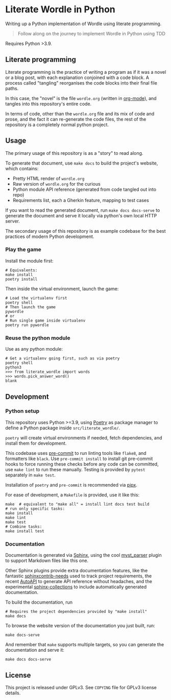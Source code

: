 # Literate Wordle in Python

Writing up a Python implementation of Wordle using literate programming.

> Follow along on the journey to implement Wordle in Python using TDD

Requires Python >3.9.

## Literate programming

Literate programming is the practice of writing a program as if it was a novel
or a blog post, with each explanation conjoined with a code block. A process
called "tangling" reorganises the code blocks into their final file paths.

In this case, the "novel" is the file `wordle.org` (written in [org-mode](https://orgmode.org)), and tangles into this repository's entire code.

In terms of code, other than the `wordle.org` file and its mix of code and
prose, and the fact it can re-generate the code files, the rest of the
repository is a completely normal python project.

## Usage

The primary usage of this repository is as a "story" to read along.

To generate that document, use `make docs` to build the project's website, which contains:
- Pretty HTML render of `wordle.org`
- Raw version of `wordle.org` for the curious
- Python module API reference (generated from code tangled out into repo)
- Requirements list, each a Gherkin feature, mapping to test cases

If you want to read the generated document, run `make docs docs-serve` to
generate the document and serve it locally via python's own local HTTP server.

The secondary usage of this repository is as example codebase for the best practices of modern Python development.


### Play the game

Install the module first:

    # Equivalents:
    make install
	poetry install

Then inside the virtual environment, launch the game:

	# Load the virtualenv first
	poetry shell
	# Then launch the game
	pywordle
    # or
    # Run single game inside virtualenv
    poetry run pywordle

### Reuse the python module

Use as any python module:

	# Get a virtualenv going first, such as via poetry
	poetry shell
	python3
	>>> from literate_wordle import words
	>>> words.pick_answer_word()
	blank

## Development

### Python setup

This repository uses Python >=3.9, using [Poetry](https://python-poetry.org) as
package manager to define a Python package inside `src/literate_wordle/`.

`poetry` will create virtual environments if needed, fetch
dependencies, and install them for development.

This codebase uses [pre-commit](https://pre-commit.com) to run linting tools
like `flake8`, and formatters like `black`. Use `pre-commit install` to install
git pre-commit hooks to force running these checks before any code can be
committed, use `make lint` to run these manually. Testing is provided by
`pytest` separately in `make test`.

Installation of `poetry` and `pre-commit` is recommended via
[pipx](https://pypa.github.io/pipx/).


For ease of development, a `Makefile` is provided, use it like this:

	make  # equivalent to "make all" = install lint docs test build
	# run only specific tasks:
	make install
	make lint
	make test
	# Combine tasks:
	make install test

### Documentation

Documentation is generated via [Sphinx](https://www.sphinx-doc.org/en/master/), using the cool [myst_parser](https://myst-parser.readthedocs.io/en/latest/) plugin to support Markdown files like this one.

Other Sphinx plugins provide extra documentation features, like the fantastic [sphinxcontrib-needs](https://sphinxcontrib-needs.readthedocs.io/en/latest/index.html) used to track project requirements, the recent [AutoAPI](https://sphinx-autoapi.readthedocs.io/en/latest/index.html) to generate API reference without headaches, and the experimental [sphinx-collections](https://sphinx-autoapi.readthedocs.io/en/latest/index.html) to include automatically generated documentation.

To build the documentation, run

    # Requires the project dependencies provided by "make install"
    make docs

To browse the website version of the documentation you just built, run:

    make docs-serve

And remember that `make` supports multiple targets, so you can generate the documentation and serve it:

    make docs docs-serve


## License

This project is released under GPLv3. See `COPYING` file for GPLv3 license
details.
